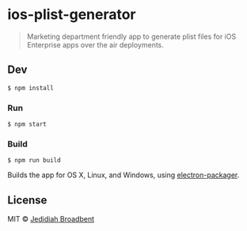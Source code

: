 # ios-plist-generator

> Marketing department friendly app to generate plist files for iOS Enterprise apps over the air deployments.


## Dev

```
$ npm install
```

### Run

```
$ npm start
```

### Build

```
$ npm run build
```

Builds the app for OS X, Linux, and Windows, using [electron-packager](https://github.com/maxogden/electron-packager).


## License

MIT © [Jedidiah Broadbent](https://jedidiah.eu)
